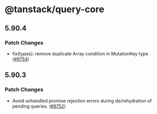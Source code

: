 # @tanstack/query-core

## 5.90.4

### Patch Changes

- fix(types): remove duplicate Array condition in MutationKey type ([#9754](https://github.com/TanStack/query/pull/9754))

## 5.90.3

### Patch Changes

- Avoid unhandled promise rejection errors during de/rehydration of pending queries. ([#9752](https://github.com/TanStack/query/pull/9752))
